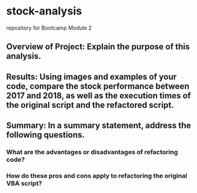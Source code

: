 # stock-analysis

repository for Bootcamp Module 2


## Overview of Project: Explain the purpose of this analysis.

## Results: Using images and examples of your code, compare the stock performance between 2017 and 2018, as well as the execution times of the original script and the refactored script.

## Summary: In a summary statement, address the following questions.

### What are the advantages or disadvantages of refactoring code?
### How do these pros and cons apply to refactoring the original VBA script?
